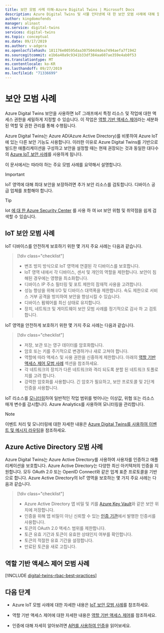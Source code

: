 ```yaml
---
title: 보안 모범 사례 이해-Azure Digital Twins | Microsoft Docs
description: Azure Digital Twins 및 사물 인터넷에 대 한 보안 모범 사례에 대해 알아봅니다.
author: kingdomofends
manager: alinast
ms.service: digital-twins
services: digital-twins
ms.topic: conceptual
ms.date: 09/17/2019
ms.author: v-adgera
ms.openlocfilehash: 181176e00595daa307504d4dea7494aefa7f1942
ms.sourcegitcommit: e1b6a40a9c9341b33df384aa607ae359e4ab0f53
ms.translationtype: MT
ms.contentlocale: ko-KR
ms.lasthandoff: 09/27/2019
ms.locfileid: "71336699"
---
```

# <a name="security-best-practices"></a>보안 모범 사례

Azure Digital Twins 보안을 사용하면 IoT 그래프에서 특정 리소스 및 작업에 대한 액세스 권한을 세밀하게 지정할 수 있습니다. 이 작업은 [역할 기반 액세스 제어](./security-role-based-access-control.md)라는 세분화된 역할 및 권한 관리를 통해 수행됩니다.

Azure Digital Twins는 Azure AD(Azure Active Directory)를 비롯하여 Azure IoT에 있는 다른 보안 기능도 사용합니다. 이러한 이유로 Azure Digital Twins를 기반으로 빌드한 애플리케이션을 구성하고 보안을 설정할 때는 현재 권장되는 것과 동일한 대다수의 [Azure IoT 보안 사례](../iot-fundamentals/iot-security-best-practices.md)를 사용하게 됩니다.

이 문서에서는 따라야 하는 주요 모범 사례를 요약해서 설명합니다.

> [!IMPORTANT]
> IoT 영역에 대해 최대 보안을 보장하려면 추가 보안 리소스를 검토합니다. 디바이스 공급 업체를 포함해야 합니다.

> [!TIP]
> Iot [에 대 한 Azure Security Center](https://docs.microsoft.com/azure/asc-for-iot/) 를 사용 하 여 iot 보안 위협 및 취약점을 쉽게 검색할 수 있습니다.

## <a name="iot-security-best-practices"></a>IoT 보안 모범 사례

IoT 디바이스를 안전하게 보호하기 위한 몇 가지 주요 사례는 다음과 같습니다.

> [!div class="checklist"]
> * 변조 방지 방식으로 IoT 영역에 연결된 각 디바이스를 보호합니다.
> * IoT 영역 내에서 각 디바이스, 센서 및 개인의 역할을 제한합니다. 보안이 침해된 경우에는 영향을 최소화합니다.
> * 디바이스 IP 주소 필터링 및 포트 제한의 잠재적 사용을 고려합니다.
> * 성능 향상을 위해 I/O 및 디바이스 대역폭을 제한합니다. 속도 제한으로 서비스 거부 공격을 방지하여 보안을 향상시킬 수 있습니다.
> * 디바이스 펌웨어를 최신 상태로 유지합니다.
> * 장치, 네트워크 및 게이트웨이 보안 모범 사례를 정기적으로 감사 하 고 검토 합니다.

IoT 영역을 안전하게 보호하기 위한 몇 가지 주요 사례는 다음과 같습니다.

> [!div class="checklist"]
> * 저장, 보관 또는 영구 데이터를 암호화합니다.
> * 암호 또는 키를 주기적으로 변경하거나 새로 고쳐야 합니다.
> * 역할에 따라 액세스 및 사용 권한을 신중하게 제한합니다. 아래의 [역할 기반 액세스 제어 모범 사례](#role-based-access-control-best-practices) 섹션을 참조하세요.
> * 각 네트워크의 장치가 다른 네트워크와 격리 되도록 분할 된 네트워크 토폴로지를 고려 합니다.
> * 강력한 암호화를 사용합니다. 긴 암호가 필요하고, 보안 프로토콜 및 2단계 인증을 사용합니다.

IoT 리소스를 [모니터링](./how-to-configure-monitoring.md)하여 일반적인 작업 범위를 벗어나는 이상값, 위협 또는 리소스 매개 변수를 감시합니다. Azure Analytics를 사용하여 모니터링을 관리합니다.

> [!NOTE]
> 이벤트 처리 및 모니터링에 대한 자세한 내용은 [Azure Digital Twins를 사용하여 이벤트 및 메시지 라우팅](./concepts-events-routing.md)을 참조하세요.

## <a name="azure-active-directory-best-practices"></a>Azure Active Directory 모범 사례

Azure Digital Twins는 Azure Active Directory를 사용하여 사용자를 인증하고 애플리케이션을 보호합니다. Azure Active Directory는 다양한 최신 아키텍처의 인증을 지원합니다. 모두 OAuth 2.0 또는 OpenID Connect와 같은 업계 표준 프로토콜을 기반으로 합니다. Azure Active Directory의 IoT 영역을 보호하는 몇 가지 주요 사례는 다음과 같습니다.

> [!div class="checklist"]
> * Azure Active Directory 앱 비밀 및 키를 [Azure Key Vault](https://azure.microsoft.com/services/key-vault/)와 같은 보안 위치에 저장합니다.
> * 인증을 위해 앱 비밀이 아닌 신뢰할 수 있는 [인증 기관](../active-directory/authentication/active-directory-certificate-based-authentication-get-started.md)에서 발행한 인증서를 사용합니다.
> * 토큰의 OAuth 2.0 액세스 범위를 제한합니다.
> * 토큰 유효 기간과 토큰이 유효한 상태인지 여부를 확인합니다.
> * 토큰의 적절한 유효 기간을 설정합니다.
> * 만료된 토큰을 새로 고칩니다.

## <a name="role-based-access-control-best-practices"></a>역할 기반 액세스 제어 모범 사례

[!INCLUDE [digital-twins-rbac-best-practices](../../includes/digital-twins-rbac-best-practices.md)]

## <a name="next-steps"></a>다음 단계

* Azure IoT 모범 사례에 대한 자세한 내용은 [IoT 보안 모범 사례](../iot-fundamentals/iot-security-best-practices.md)를 참조하세요.

* 역할 기반 액세스 제어에 대한 자세한 내용은 [역할 기반 액세스 제어](./security-role-based-access-control.md)를 참조하세요.

* 인증에 대해 자세히 알아보려면 [API를 사용하여 인증](./security-authenticating-apis.md)을 읽어보세요.